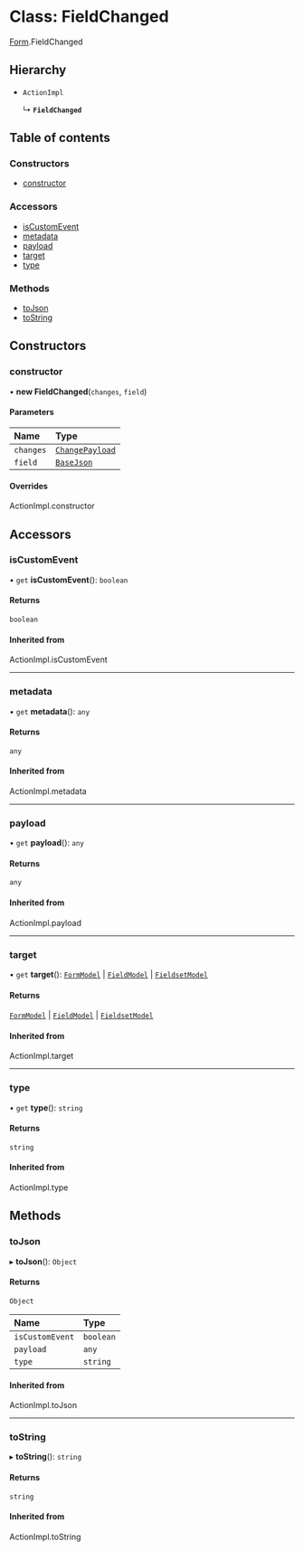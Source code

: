 # Class: FieldChanged

[Form](../modules/Form.md).FieldChanged

## Hierarchy

- `ActionImpl`

  ↳ **`FieldChanged`**

## Table of contents

### Constructors

- [constructor](Form.FieldChanged.md#constructor)

### Accessors

- [isCustomEvent](Form.FieldChanged.md#iscustomevent)
- [metadata](Form.FieldChanged.md#metadata)
- [payload](Form.FieldChanged.md#payload)
- [target](Form.FieldChanged.md#target)
- [type](Form.FieldChanged.md#type)

### Methods

- [toJson](Form.FieldChanged.md#tojson)
- [toString](Form.FieldChanged.md#tostring)

## Constructors

### constructor

• **new FieldChanged**(`changes`, `field`)

#### Parameters

| Name | Type |
| :------ | :------ |
| `changes` | [`ChangePayload`](../modules/Events.md#changepayload) |
| `field` | [`BaseJson`](../modules/FormJsonTypes.md#basejson) |

#### Overrides

ActionImpl.constructor

## Accessors

### isCustomEvent

• `get` **isCustomEvent**(): `boolean`

#### Returns

`boolean`

#### Inherited from

ActionImpl.isCustomEvent

___

### metadata

• `get` **metadata**(): `any`

#### Returns

`any`

#### Inherited from

ActionImpl.metadata

___

### payload

• `get` **payload**(): `any`

#### Returns

`any`

#### Inherited from

ActionImpl.payload

___

### target

• `get` **target**(): [`FormModel`](../interfaces/FormModel.FormModel-1.md) \| [`FieldModel`](../interfaces/FormModel.FieldModel.md) \| [`FieldsetModel`](../interfaces/FormModel.FieldsetModel.md)

#### Returns

[`FormModel`](../interfaces/FormModel.FormModel-1.md) \| [`FieldModel`](../interfaces/FormModel.FieldModel.md) \| [`FieldsetModel`](../interfaces/FormModel.FieldsetModel.md)

#### Inherited from

ActionImpl.target

___

### type

• `get` **type**(): `string`

#### Returns

`string`

#### Inherited from

ActionImpl.type

## Methods

### toJson

▸ **toJson**(): `Object`

#### Returns

`Object`

| Name | Type |
| :------ | :------ |
| `isCustomEvent` | `boolean` |
| `payload` | `any` |
| `type` | `string` |

#### Inherited from

ActionImpl.toJson

___

### toString

▸ **toString**(): `string`

#### Returns

`string`

#### Inherited from

ActionImpl.toString
